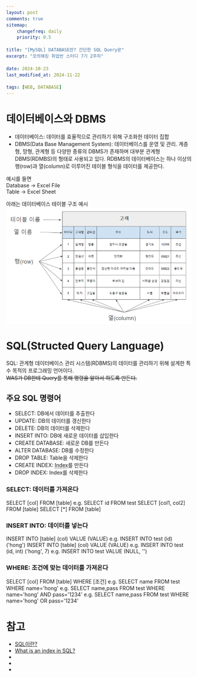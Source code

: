```yaml
---
layout: post
comments: true
sitemap:
    changefreq: daily
    priority: 0.5

title: "[MySQL] DATABASE란? 간단한 SQL Query문"
excerpt: "모의해킹 취업반 스터디 7기 2주차"

date: 2024-10-23
last_modified_at: 2024-11-22

tags: [WEB, DATABASE]
---
```


# 데이터베이스와 DBMS
* 데이터베이스: 데이터를 효율적으로 관리하기 위해 구조화한 데이터 집합
* DBMS(Data Base Management System): 데이터베이스를 운영 및 관리. 계층형, 망형, 관계형 등 다양한 종류의 DBMS가 존재하며 대부분 관계형 DBMS(RDMBS)의 형태로 사용되고 있다. RDBMS의 데이터베이스는 하나 이상의 행(row)과 열(column)로 이루어진 테이블 형식을 데이터를 제공한다.

예시를 들면  
Database -> Excel File  
Table -> Excel Sheet  
  
아래는 데이터베이스 테이블 구조 예시
![alt text](image.png)

# SQL(Structed Query Language)
SQL: 관계형 데이터베이스 관리 시스템(RDBMS)의 데이터를 관리하기 위해 설계한 특수 목적의 프로그래밍 언어이다.  
~~WAS가 DB한테 Query를 통해 명령을 알아서 하도록 만든다.~~

## 주요 SQL 명령어
* SELECT: DB에서 데이터를 추출한다
* UPDATE: DB의 데이터를 갱신한다
* DELETE: DB의 데이터를 삭제한다
* INSERT INTO: DB에 새로운 데이터를 삽입한다
* CREATE DATABASE: 새로운 DB를 만든다
* ALTER DATABASE: DB를 수정한다
* DROP TABLE: Table을 삭제한다
* CREATE INDEX: <abbr title = "더 빠르게 찾을 수 있도록 도와주는 키값">Index</abbr>를 만든다
* DROP INDEX: Index를 삭제한다

### SELECT: 데이터를 가져온다
SELECT [col] FROM [table]
e.g. SELECT id FROM test
SELECT [col1, col2] FROM [table]
SELECT [*] FROM [table]

### INSERT INTO: 데이터를 넣는다
INSERT INTO [table] (col) VALUE (VALUE)
e.g. INSERT INTO test (id) ('hong')
INSERT INTO [table] (col) VALUE (VALUE)
e.g. INSERT INTO test (id, int) ('hong', 7)
e.g. INSERT INTO test VALUE (NULL, '')

### WHERE: 조건에 맞는 데이터를 가져온다
SELECT [col] FROM [table] WHERE [조건]
e.g. SELECT name FROM test WHERE name='hong'
e.g. SELECT name,pass FROM test WHERE name='hong' AND pass='1234'
e.g. SELECT name,pass FROM test WHERE name='hong' OR pass='1234'

# 참고
* [SQL이란?](https://ko.wikipedia.org/wiki/SQL)
* [What is an index in SQL?](https://stackoverflow.com/questions/2955459/what-is-an-index-in-sql)
* []()
* []()
* []()